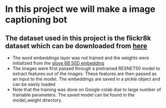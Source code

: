 # In this project we will make a image captioning bot
## The dataset used in this project is the flickr8k dataset which can be downloaded from [here](https://www.kaggle.com/shadabhussain/flickr8k)

* The word embeddings layer was not trained and the weights were initialized from the [glove 6B 50D embedding](https://www.kaggle.com/rdizzl3/glove6b50d)
* The images were first passed through a pretrained RESNET50 model to extract features out of the images. These features are then passed as an input to the model. The embeddings are saved in a pickle object and can be easily loaded
* Note that the training was done on Google colab due to large number of trainable parameters. The saved model can be found in the model_weight directory.